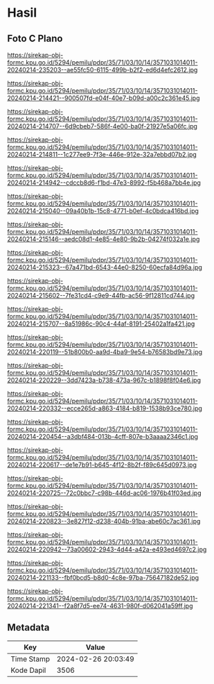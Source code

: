 # Hasil

## Foto C Plano

https://sirekap-obj-formc.kpu.go.id/5294/pemilu/pdpr/35/71/03/10/14/3571031014011-20240214-235203--ae55fc50-6115-499b-b2f2-ed6d4efc2612.jpg

https://sirekap-obj-formc.kpu.go.id/5294/pemilu/pdpr/35/71/03/10/14/3571031014011-20240214-214421--900507fd-e04f-40e7-b09d-a00c2c361e45.jpg

https://sirekap-obj-formc.kpu.go.id/5294/pemilu/pdpr/35/71/03/10/14/3571031014011-20240214-214707--6d9cbeb7-586f-4e00-ba0f-21927e5a06fc.jpg

https://sirekap-obj-formc.kpu.go.id/5294/pemilu/pdpr/35/71/03/10/14/3571031014011-20240214-214811--1c277ee9-7f3e-446e-912e-32a7ebbd07b2.jpg

https://sirekap-obj-formc.kpu.go.id/5294/pemilu/pdpr/35/71/03/10/14/3571031014011-20240214-214942--cdccb8d6-f1bd-47e3-8992-f5b468a7bb4e.jpg

https://sirekap-obj-formc.kpu.go.id/5294/pemilu/pdpr/35/71/03/10/14/3571031014011-20240214-215040--09a40b1b-15c8-4771-b0ef-4c0bdca416bd.jpg

https://sirekap-obj-formc.kpu.go.id/5294/pemilu/pdpr/35/71/03/10/14/3571031014011-20240214-215146--aedc08d1-4e85-4e80-9b2b-04274f032a1e.jpg

https://sirekap-obj-formc.kpu.go.id/5294/pemilu/pdpr/35/71/03/10/14/3571031014011-20240214-215323--67a471bd-6543-44e0-8250-60ecfa84d96a.jpg

https://sirekap-obj-formc.kpu.go.id/5294/pemilu/pdpr/35/71/03/10/14/3571031014011-20240214-215602--7fe31cd4-c9e9-44fb-ac56-9f12811cd744.jpg

https://sirekap-obj-formc.kpu.go.id/5294/pemilu/pdpr/35/71/03/10/14/3571031014011-20240214-215707--8a51986c-90c4-44af-8191-25402a1fa421.jpg

https://sirekap-obj-formc.kpu.go.id/5294/pemilu/pdpr/35/71/03/10/14/3571031014011-20240214-220119--51b800b0-aa9d-4ba9-9e54-b76583bd9e73.jpg

https://sirekap-obj-formc.kpu.go.id/5294/pemilu/pdpr/35/71/03/10/14/3571031014011-20240214-220229--3dd7423a-b738-473a-967c-b1898f8f04e6.jpg

https://sirekap-obj-formc.kpu.go.id/5294/pemilu/pdpr/35/71/03/10/14/3571031014011-20240214-220332--ecce265d-a863-4184-b819-1538b93ce780.jpg

https://sirekap-obj-formc.kpu.go.id/5294/pemilu/pdpr/35/71/03/10/14/3571031014011-20240214-220454--a3dbf484-013b-4cff-807e-b3aaaa2346c1.jpg

https://sirekap-obj-formc.kpu.go.id/5294/pemilu/pdpr/35/71/03/10/14/3571031014011-20240214-220617--de1e7b91-b645-4f12-8b2f-f89c645d0973.jpg

https://sirekap-obj-formc.kpu.go.id/5294/pemilu/pdpr/35/71/03/10/14/3571031014011-20240214-220725--72c0bbc7-c98b-446d-ac06-1976b41f03ed.jpg

https://sirekap-obj-formc.kpu.go.id/5294/pemilu/pdpr/35/71/03/10/14/3571031014011-20240214-220823--3e827f12-d238-404b-91ba-abe60c7ac361.jpg

https://sirekap-obj-formc.kpu.go.id/5294/pemilu/pdpr/35/71/03/10/14/3571031014011-20240214-220942--73a00602-2943-4d44-a42a-e493ed4697c2.jpg

https://sirekap-obj-formc.kpu.go.id/5294/pemilu/pdpr/35/71/03/10/14/3571031014011-20240214-221133--fbf0bcd5-b8d0-4c8e-97ba-75647182de52.jpg

https://sirekap-obj-formc.kpu.go.id/5294/pemilu/pdpr/35/71/03/10/14/3571031014011-20240214-221341--f2a8f7d5-ee74-4631-980f-d062041a59ff.jpg


## Metadata

| Key        | Value               |
| ---------- | ------------------- |
| Time Stamp | 2024-02-26 20:03:49 |
| Kode Dapil | 3506                |



